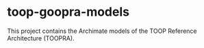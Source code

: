 # toop-goopra-models
This project contains the Archimate models of the TOOP Reference Architecture (TOOPRA).

